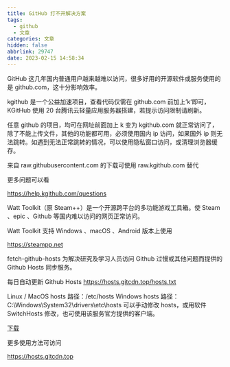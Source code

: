 ```yaml
---
title: GitHub 打不开解决方案
tags:
  - github
  - 文章
categories: 文章
hidden: false
abbrlink: 29747
date: 2023-02-15 14:58:34
---
```

GitHub 这几年国内普通用户越来越难以访问，很多好用的开源软件或服务使用的是 github.com，这十分影响效率。

kgithub 是一个公益加速项目，查看代码仅需在 github.com 前加上’k‘即可，KGitHub 使用 20 台腾讯云轻量应用服务器搭建，若提示访问限制请刷新。

任意 github 的项目，均可在网址前面加上 k 变为 kgithub.com 就正常访问了，除了不能上传文件，其他的功能都可用，必须使用国内 ip 访问，如果国外 ip 则无法跳转。如遇到无法正常跳转的情况，可以使用隐私窗口访问，或清理浏览器缓存。

来自 raw.githubusercontent.com 的下载可使用 raw.kgithub.com 替代

更多问题可以看

https://help.kgithub.com/questions

Watt Toolkit（原 Steam++）是一个开源跨平台的多功能游戏工具箱。使 Steam 、epic 、Github 等国内难以访问的网页正常访问。

Watt Toolkit 支持 Windows 、macOS 、Android 版本上使用

https://steampp.net

fetch-github-hosts 为解决研究及学习人员访问 Github 过慢或其他问题而提供的 Github Hosts 同步服务。

每日自动更新 Github Hosts
https://hosts.gitcdn.top/hosts.txt

Linux / MacOS hosts 路径：/etc/hosts
Windows hosts 路径：C:\Windows\System32\drivers\etc\hosts
可以手动修改 hosts，或用软件 SwitchHosts 修改，也可使用该服务官方提供的客户端。

 [下载](https://kgithub.com/Licoy/fetch-github-hosts/releases)

更多使用方法可访问

https://hosts.gitcdn.top